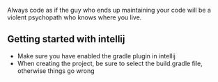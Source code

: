 Always code as if the guy who ends up maintaining your code will be a violent psychopath who knows where you live.

## Getting started with intellij
  - Make sure you have enabled the gradle plugin in intellij
  - When creating the project, be sure to select the build.gradle file, otherwise things go wrong
